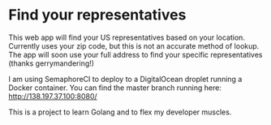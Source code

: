 # Find your representatives
This web app will find your US representatives based on your location.
Currently uses your zip code, but this is not an accurate method of lookup. The app will soon use your full address to find your specific representatives (thanks gerrymandering!)

I am using SemaphoreCI to deploy to a DigitalOcean droplet running a Docker container. You can find the master branch running here: http://138.197.37.100:8080/

This is a project to learn Golang and to flex my developer muscles. 
